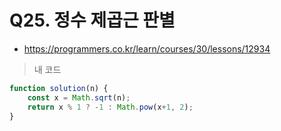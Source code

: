 # Q25. 정수 제곱근 판별
- https://programmers.co.kr/learn/courses/30/lessons/12934

> 내 코드
```js
function solution(n) {
    const x = Math.sqrt(n);
    return x % 1 ? -1 : Math.pow(x+1, 2);
}
```